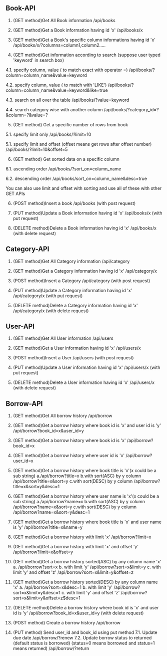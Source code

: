 ## Book-API

1. (GET method)Get All Book information
   /api/books

2. (GET method)Get a Book information having id 'x'
   /api/books/x

3. (GET method)Get a Book's specific column informations having id 'x'
   /api/books/x/?columns=column1,column2.....

4. (GET method)Get information according to search (suppose user typed 'keyword' in search box)

4.1. specify column, value ( to match exact with operator =)
/api/books/?column=column_name&value=keyword

4.2. specify column, value ( to match with 'LIKE')
/api/books/?column=column_name&value=keyword&like=true

4.3. search on all over the table
/api/books/?value=keyword

4.4. search category wise with another column
/api/books/?category_id=?&column=?&value=?

5. (GET method) Get a specific number of rows from book

5.1. specify limit only
/api/books/?limit=10

5.1. specify limit and offset (offset means get rows after offset number)
/api/books/?limit=10&offset=5

6. (GET method) Get sorted data on a specific column

6.1. ascending order
/api/books/?sort_on=column_name

6.2. descending order
/api/books/sort_on=column_name&desc=true

You can also use limit and offset with sorting and use all of these with other GET APIs

6. (POST method)Insert a book
   /api/books (with post request)

7. (PUT method)Update a Book information having id 'x'
   /api/books/x (with put request)

8. (DELETE method)Delete a Book information having id 'x'
   /api/books/x (with delete request)

## Category-API

1. (GET method)Get All Category information
   /api/category

2. (GET method)Get a Category information having id 'x'
   /api/category/x

3. (POST method)Insert a Category
   /api/category (with post request)

4. (PUT method)Update a Category information having id 'x'
   /api/category/x (with put request)

5. (DELETE method)Delete a Category information having id 'x'
   /api/category/x (with delete request)

## User-API

1. (GET method)Get All User information
   /api/users

2. (GET method)Get a User information having id 'x'
   /api/users/x

3. (POST method)Insert a User
   /api/users (with post request)

4. (PUT method)Update a User information having id 'x'
   /api/users/x (with put request)

5. (DELETE method)Delete a User information having id 'x'
   /api/users/x (with delete request)

## Borrow-API

1. (GET method)Get All borrow history
   /api/borrow

2. (GET method)Get a borrow history where book id is 'x' and user id is 'y'
   /api/borrow?book_id=x&user_id=y

3. (GET method)Get a borrow history where book id is 'x'
   /api/borrow?book_id=x

4. (GET method)Get a borrow history where user id is 'x'
   /api/borrow?user_id=x
5. (GET method)Get a borrow history where book title is 'x'(x could be a sub string)
   a./api/borrow?title=x
   b.with sort(ASC) by y column /api/borrow?title=x&sort=y
   c.with sort(DESC) by y column /api/borrow?title=x&sort=y&desc=1

6. (GET method)Get a borrow history where user name is 'x'(x could be a sub string)
   a./api/borrow?name=x
   b.with sort(ASC) by y column /api/borrow?name=x&sort=y
   c.with sort(DESC) by y column /api/borrow?name=x&sort=y&desc=1

7. (GET method)Get a borrow history where book title is 'x' and user name is 'y'
   /api/borrow?title=x&name=y
8. (GET method)Get a borrow history with limit 'x'
   /api/borrow?limit=x

9. (GET method)Get a borrow history with limit 'x' and offset 'y'
   /api/borrow?limit=x&offset=y
10. (GET method)Get a borrow history sorted(ASC) by any column name 'x'
    a. /api/borrow?sort=x
    b. with limit 'y' /api/borrow?sort=x&limit=y
    c. with limit 'y' and offset 'z' /api/borrow?sort=x&limit=y&offset=z

11. (GET method)Get a borrow history sorted(DESC) by any column name 'x'
    a. /api/borrow?sort=x&desc=1
    b. with limit 'y' /api/borrow?sort=x&limit=y&desc=1
    c. with limit 'y' and offset 'z' /api/borrow?sort=x&limit=y&offset=z$desc=1

12. (DELETE method)Delete a borrow history where book id is 'x' and user id is 'y'
    /api/borrow?book_id=x&user_id=y (with delete request)

13. (POST method) Create a borrow history
    /api/borrow

14. (PUT method) Send user_id and book_id using put method
    7.1. Update due date
    /api/borrow/?renew
    7.2. Update borrow status to returned (default status is borrowed) (status=0 means borrowed and status=1 means returned)
    /api/borrow/?return

